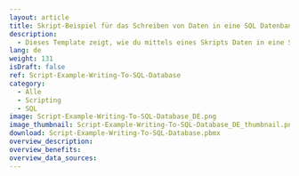 ```yaml
---
layout: article
title: Skript-Beispiel für das Schreiben von Daten in eine SQL Datenbank
description: 
  - Dieses Template zeigt, wie du mittels eines Skripts Daten in eine SQL Datenbank schreiben kannst.
lang: de
weight: 131
isDraft: false
ref: Script-Example-Writing-To-SQL-Database
category:
  - Alle
  - Scripting
  - SQL
image: Script-Example-Writing-To-SQL-Database_DE.png
image_thumbnail: Script-Example-Writing-To-SQL-Database_DE_thumbnail.png
download: Script-Example-Writing-To-SQL-Database.pbmx
overview_description:
overview_benefits:
overview_data_sources:
---
```

